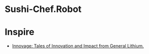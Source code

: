 # Sushi-Chef.Robot
# Inspire
- [Innovage: Tales of Innovation and Impact from General Lithium.](https://youtu.be/fyMBe9MWfAs)
